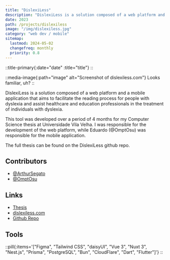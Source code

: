 ```yaml
---
title: "DislexiLess"
description: "DislexiLess is a solution composed of a web platform and a mobile application that aims to facilitate the reading process for people with dyslexia and assist healthcare and education professionals in the treatment of individuals with dyslexia."
date: 2023
path: /projects/dislexiless
image: "/img/dislexiless.jpg"
category: "web dev / mobile"
sitemap:
  lastmod: 2024-05-02
  changefreq: monthly
  priority: 0.8
---
```


::title-primary{:date="date" :title="title"}
::

::media-image{:path="image" alt="Screenshot of dislexiless.com"}
Looks familiar, uh?
::

DislexiLess is a solution composed of a web platform and a mobile application that aims to facilitate the reading process for people with dyslexia and assist healthcare and education professionals in the treatment of individuals with dyslexia.

This tool was developed over a period of 4 months for my Computer Science thesis at Universidade Vila Velha. I was responsible for the development of the web platform, while Eduardo (@OmptOsu) was responsible for the mobile application.

The full thesis can be found on the DislexiLess github repo.

## Contributors

- [@ArthurSegato](https://github.com/ArthurSegato)
- [@OmptOsu](https://github.com/OmptOsu)

## Links

- [Thesis](https://github.com/ArthurSegato/DislexiLess/blob/main/.github/assets/DISLEXILESS_TCC-2_ARTHUR_EDUARDO.pdf)
- [dislexiless.com](https://www.dislexiless.com)
- [Github Repo](https://github.com/ArthurSegato/DislexiLess)

## Tools

::pill{:items='["Figma", "Tailwind CSS", "daisyUI", "Vue 3", "Nuxt 3", "Nest.js", "Prisma", "PostgreSQL", "Bun", "CloudFlare", "Dart", "Flutter"]'}
::
